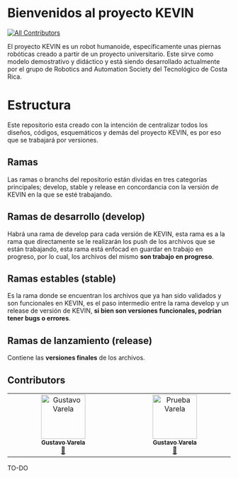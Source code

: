 # Bienvenidos al proyecto KEVIN
<!-- ALL-CONTRIBUTORS-BADGE:START - Do not remove or modify this section -->
[![All Contributors](https://img.shields.io/badge/all_contributors-1-orange.svg?style=flat-square)](#contributors-)
<!-- ALL-CONTRIBUTORS-BADGE:END -->
El proyecto KEVIN es un robot humanoide, específicamente unas piernas robóticas creado a partir de un proyecto universitario. Este sirve como modelo demostrativo y didáctico y está siendo desarrollado actualmente por el grupo de Robotics and Automation Society del Tecnológico de Costa Rica.

# Estructura
Este repositorio esta creado con la intención de centralizar todos los diseños, códigos, esquemáticos y demás del proyecto KEVIN, es por eso que se trabajará por versiones.

## Ramas
Las ramas o branchs del repositorio están dividas en tres categorías principales; develop, stable y release en concordancia con la versión de KEVIN en la que se esté trabajando.

## Ramas de desarrollo (develop)
Habrá una rama de develop para cada versión de KEVIN, esta rama es a la rama que directamente se le realizarán los push de los archivos que se están trabajando, esta rama está enfocad en guardar en trabajo en progreso, por lo cual, los archivos del mismo **son trabajo en progreso**.

## Ramas estables (stable)
Es la rama donde se encuentran los archivos que ya han sido validados y son funcionales en KEVIN, es el paso intermedio entre la rama develop y un release de versión de KEVIN, **si bien son versiones funcionales, podrían tener bugs o errores**.

## Ramas de lanzamiento (release)
Contiene las **versiones finales** de los archivos.

## Contributors 

<!-- ALL-CONTRIBUTORS-LIST:START - Do not remove or modify this section -->
<!-- prettier-ignore-start -->
<!-- markdownlint-disable -->
<table>
  <tbody>
    <tr>
      <td align="center" valign="top" width="14.28%"><a href="https://github.com/Ztrake1009"><img src="https://avatars.githubusercontent.com/u/139945063?s=400&u=74787cb33a4783373f82995dfb562145084716b1&v=4" width="100px;" alt="Gustavo Varela"/><br /><sub><b>Gustavo Varela</b></sub></a><br /><a href="#projectManagement-Ztrake1009" title="Project Management">📆</a></td>
    <td align="center" valign="top" width="14.28%"><a href="https://github.com/Ztrake1009"><img src="https://avatars.githubusercontent.com/u/139945063?s=400&u=74787cb33a4783373f82995dfb562145084716b1&v=4" width="100px;" alt="Prueba Varela"/><br /><sub><b>Gustavo Varela</b></sub></a><br /><a href="#projectManagement-Ztrake1009" title="Project Management">📆</a></td>
    </tr>
  </tbody>
</table>

<!-- markdownlint-restore -->
<!-- prettier-ignore-end -->

<!-- ALL-CONTRIBUTORS-LIST:END -->
<!-- prettier-ignore-start -->
<!-- markdownlint-disable -->

<!-- markdownlint-restore -->
<!-- prettier-ignore-end -->

<!-- ALL-CONTRIBUTORS-LIST:END -->

TO-DO
